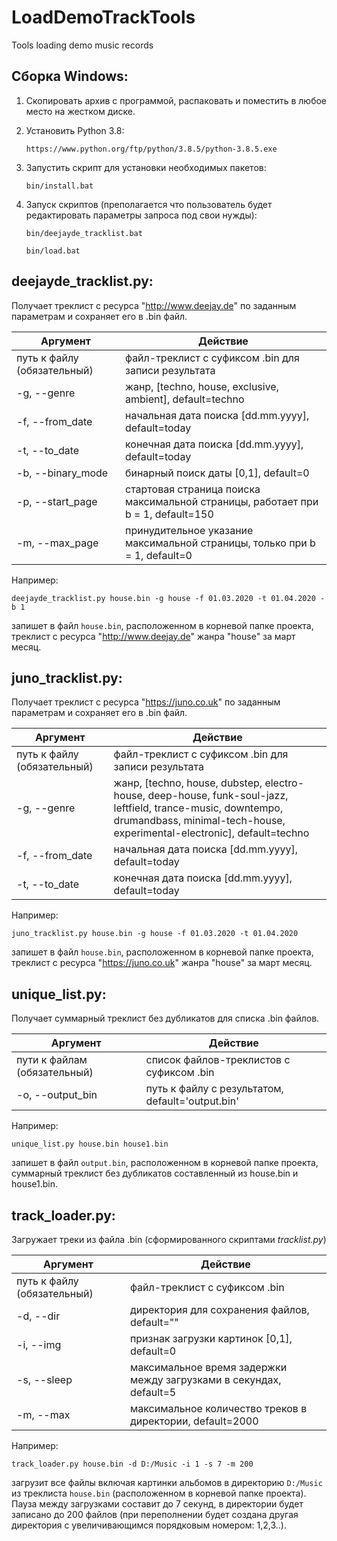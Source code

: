 # LoadDemoTrackTools
Tools loading demo music records

## Сборка Windows: ##
	
1. Скопировать архив с программой, распаковать и поместить в любое место на жестком диске.

2. Установить Python 3.8:

    `https://www.python.org/ftp/python/3.8.5/python-3.8.5.exe`
			
3. Запустить скрипт для установки необходимых пакетов:

    `bin/install.bat`
    
4. Запуск скриптов (преполагается что пользователь будет редактировать параметры запроса под свои нужды):

    `bin/deejayde_tracklist.bat`
    
    `bin/load.bat`
    
## deejayde_tracklist.py: ##
Получает треклист с ресурса "http://www.deejay.de" по заданным параметрам и сохраняет его в .bin файл.

| Аргумент                   | Действие                                                                          |
|----------------------------|-----------------------------------------------------------------------------------|
| путь к файлу (обязательный)| файл-треклист с суфиксом .bin для записи результата                               |
| -g, --genre                | жанр,  [techno, house, exclusive, ambient], default=techno                        |
| -f, --from_date            | начальная дата поиска [dd.mm.yyyy], default=today                                 |
| -t, --to_date              | конечная дата поиска [dd.mm.yyyy], default=today                                  |
| -b, --binary_mode          | бинарный поиск даты [0,1], default=0                                              |
| -p, --start_page           | стартовая страница поиска максимальной страницы, работает при b = 1, default=150  |
| -m, --max_page             | принудительное указание максимальной страницы, только при b = 1, default=0        |

Например:

    deejayde_tracklist.py house.bin -g house -f 01.03.2020 -t 01.04.2020 -b 1
 
запишет в файл `house.bin`, расположенном в корневой папке проекта, треклист с ресурса "http://www.deejay.de" жанра "house" за март месяц.

## juno_tracklist.py: ##
Получает треклист с ресурса "https://juno.co.uk" по заданным параметрам и сохраняет его в .bin файл.

| Аргумент                   | Действие                                                                          |
|----------------------------|-----------------------------------------------------------------------------------|
| путь к файлу (обязательный)| файл-треклист с суфиксом .bin для записи результата                               |
| -g, --genre                | жанр,  [techno, house, dubstep, electro-house, deep-house, funk-soul-jazz, leftfield, trance-music, downtempo, drumandbass, minimal-tech-house, experimental-electronic], default=techno                        |
| -f, --from_date            | начальная дата поиска [dd.mm.yyyy], default=today                                 |
| -t, --to_date              | конечная дата поиска [dd.mm.yyyy], default=today                                  |

Например:

    juno_tracklist.py house.bin -g house -f 01.03.2020 -t 01.04.2020
 
запишет в файл `house.bin`, расположенном в корневой папке проекта, треклист с ресурса "https://juno.co.uk" жанра "house" за март месяц.

## unique_list.py: ##
Получает суммарный треклист без дубликатов для списка .bin файлов.

| Аргумент                    | Действие                                                                          |
|-----------------------------|-----------------------------------------------------------------------------------|
| пути к файлам (обязательный)| список файлов-треклистов с суфиксом .bin                                          |
| -o, --output_bin            | путь к файлу с результатом, default='output.bin'                                  |

Например:

    unique_list.py house.bin house1.bin
 
запишет в файл `output.bin`, расположенном в корневой папке проекта, суммарный треклист без дубликатов составленный из house.bin и house1.bin.

## track_loader.py: ##
Загружает треки из файла .bin (сформированного скриптами *tracklist.py*)

| Аргумент                   | Действие                                                           |
|----------------------------|--------------------------------------------------------------------|
| путь к файлу (обязательный)| файл-треклист с суфиксом .bin                                      |
| -d, --dir                  | директория для сохранения файлов, default=""                       |
| -i, --img                  | признак загрузки картинок [0,1], default=0                         |
| -s, --sleep                | максимальное время задержки между загрузками в секундах, default=5 |
| -m, --max                  | максимальное количество треков в директории, default=2000          |

Например:

    track_loader.py house.bin -d D:/Music -i 1 -s 7 -m 200
 
загрузит все файлы включая картинки альбомов в директорию `D:/Music` из треклиста `house.bin` (расположенном в корневой папке проекта). Пауза между загрузками составит до 7 секунд, в директории будет записано до 200 файлов (при переполнении будет создана другая директория с увеличивающимся порядковым номером: 1,2,3..).
